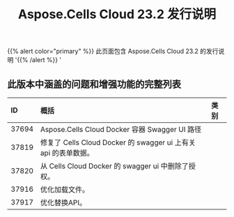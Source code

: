 ﻿---
title: Aspose.Cells Cloud 23.2 发行说明
second_title: Aspose.Cells Cloud Documen
type: docs
url: /zh/aspose-cells-cloud-23-2-release-notes/
description: Aspose.Cells Cloud 支持Excel 创建、转换、合并、拆分、保护、内部对象操作等
weight: 20
---
{{% alert color="primary" %}} 
此页面包含 Aspose.Cells Cloud 23.2 的发行说明
'{{% /alert %}} '
## **此版本中涵盖的问题和增强功能的完整列表**

|**ID**|**概括**|**类别**|
|:- |:- |:- |
|37694 |Aspose.Cells Cloud Docker 容器 Swagger UI 路径|
|37819 |修复了 Cells Cloud Docker 的 swagger ui 上有关 api 的表单数据。|
|37820 |从 Cells Cloud Docker 的 swagger ui 中删除了授权。|
|37916 |优化加载文件。|
|37917 |优化替换API。|

